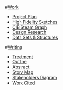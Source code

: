
#[Work](https://github.com/gabisteele/thesis/blob/master/work)

- [Project Plan](https://docs.google.com/a/newschool.edu/document/d/1vwXTOknqnHnOrAzWCWo0fyEWGNNEXNt1NDW1zi7EsKA/edit?usp=sharing)
- [High Fidelity Sketches](https://github.com/gabisteele/thesis/tree/master/work/high%20fidelity%20sketches)
- [CIB Steam Graph](http://gabisteele.github.io/CIBsteamgraph/)
- [Design Research](http://www.spotify-valentines.com/)
- [Data Sets & Structures](https://github.com/gabisteele/thesis/tree/master/work/data%20structures)

#[Writing](https://github.com/gabisteele/thesis/blob/master/writing)

- [Treatment](https://docs.google.com/a/newschool.edu/document/d/15Augi7wcEqDfikrevVRiNnDyen9OsmEaMzd2oziuM1Q/edit?usp=sharing)
- [Outline](https://github.com/gabisteele/thesis/blob/master/writing/outline.md)
- [Abstract](https://github.com/gabisteele/thesis/blob/master/writing/abstractTech%2BTraumaConf.md)
- [Story Map](https://github.com/gabisteele/thesis/blob/master/writing/storyMap.md)
- [Stakeholders Diagram](https://github.com/gabisteele/thesis/blob/master/writing/StakeholdersBreakdownDiagram.pdf)
- [Work Cited](https://github.com/gabisteele/thesis/blob/master/writing/WorkCited.md)




